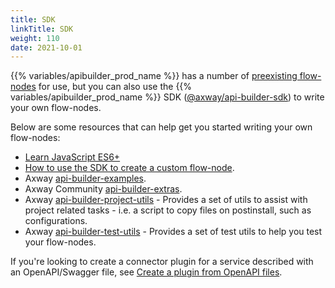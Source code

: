 ```yaml
---
title: SDK
linkTitle: SDK
weight: 110
date: 2021-10-01
---
```


{{% variables/apibuilder_prod_name %}} has a number of [preexisting flow-nodes](/docs/developer_guide/flows/flow_nodes/) for use, but you can also use the {{% variables/apibuilder_prod_name %}} SDK ([@axway/api-builder-sdk](https://www.npmjs.com/package/@axway/api-builder-sdk)) to write your own flow-nodes.

Below are some resources that can help get you started writing your own flow-nodes:

* [Learn JavaScript ES6+](https://www.freecodecamp.org/news/want-to-learn-es6-take-this-free-23-part-course-and-become-a-javascript-ninja-55002db1ff74/)
* [How to use the SDK to create a custom flow-node](/docs/how_to/create_a_custom_flow_node/).
* Axway [api-builder-examples](https://github.com/Axway/api-builder-examples).
* Axway Community [api-builder-extras](https://github.com/Axway-API-Builder-Ext/api-builder-extras).
* Axway [api-builder-project-utils](https://www.npmjs.com/package/@axway/api-builder-project-utils) - Provides a set of utils to assist with project related tasks - i.e. a script to copy files on postinstall, such as configurations.
* Axway [api-builder-test-utils](https://www.npmjs.com/package/@axway/api-builder-test-utils) - Provides a set of test utils to help you test your flow-nodes.

If you're looking to create a connector plugin for a service described with an OpenAPI/Swagger file, see [Create a plugin from OpenAPI files](/docs/how_to/create_a_plugin_from_openapi_files/).
